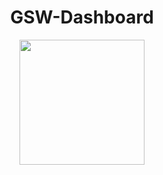 
<h1 align="center"> GSW-Dashboard </h1>
<div align="center">
<img src="https://github.com/cpusfatec/DashBoard/blob/main/Imagens/GSW%20-%20Logo1.png" width="200px"/>
</div>
